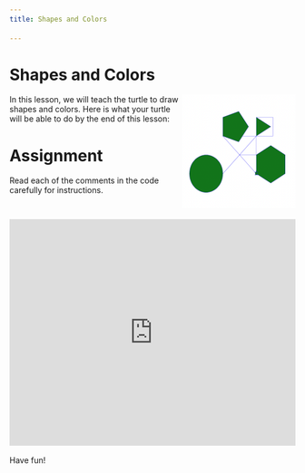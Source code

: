 ```yaml
---
title: Shapes and Colors

---
```



# Shapes and Colors

<img src="./goal.png" alt="Your Goal" style="float: right; width: 200px; margin-bottom:20px; "/>

In this lesson, we will teach the turtle to draw shapes and colors. Here is 
what your turtle will be able to do by the end of this lesson:

# Assignment

Read each of  the comments in the code carefully for instructions. 

<iframe width="100%" height="400" src="https://trinket.io/tools/1.0/jekyll/embed/python#code=import%20turtle%20as%20turtle%0A%0A%0Awindow%20%3D%20turtle.Screen%28%29%0Awindow.bgcolor%28%27white%27%29%0A%0A%23%20This%20code%20makes%20a%20new%20Turtle.%20Pick%20a%20new%20name%20for%20the%20turtle%0AmyTurtle%20%3D%20turtle.Turtle%28%29%0A%0A%23%20Make%20your%20turtle%27s%20shape%20%27turtle%27%2C%20.shape%28%27turtle%27%29%0AmyTurtle.shape%28%27turtle%27%29%20%20%23%20%3B%0A%0A%23%20Set%20your%20turtle%27s%20speed%20using%20.speed%282%29%0AmyTurtle.speed%280%29%20%20%23%20%3B%0A%0A%23%20Set%20your%20turtle%27s%20color%20using%20.color%28%27green%27%29%20and%20.pencolor%28%27blue%27%29%0AmyTurtle.color%28%27green%27%29%20%20%23%20%3B%0AmyTurtle.pencolor%28%27blue%27%29%20%20%23%20%3B%0A%0A%23%20Move%20your%20turtle%20forward%20using%20.forward%28100%29%0AmyTurtle.forward%28100%29%20%20%23%20%3B%0A%0A%23%20Move%20your%20turtle%20left%20or%20right%20using%20.left%2890%29%20or%20.right%2890%29%0AmyTurtle.left%2890%29%20%20%23%20%3B%0AmyTurtle.forward%28100%29%20%20%23%20%3B%0A%0A%23%20Now%20put%20the%20forward%20and%20left/right%20code%20into%20a%20for%20loop%20to%20repeat%204%20times.%0A%23%20Did%20your%20Robot%20draw%20a%20square%3F%0Afor%20i%20in%20range%284%29%3A%20%20%23%20%3B%0A%20%20%20%20myTurtle.forward%28100%29%20%20%23%20%3B%0A%20%20%20%20myTurtle.right%2890%29%20%20%23%20%3B%0A%0A%23%20Move%20your%20turtle%20to%20a%20new%20place%20on%20the%20screen%20using%20.goto%28x%2C%20y%29%0A%23%20x%3D0%20and%20y%3D0%20is%20the%20center%20of%20the%20screen%0AmyTurtle.goto%28-100%2C-100%29%20%20%23%20%3B%0A%0A%23%20Have%20your%20turtle%20draw%20a%20circle%20using%20.circle%28radius%2C%20steps%3D50%29%0AmyTurtle.begin_fill%28%29%20%20%23%20%3B%0AmyTurtle.circle%28100%2C%20steps%3D50%29%20%20%23%20%3B%0AmyTurtle.end_fill%28%29%20%20%23%20%3B%0A%0A%23%20Add%20color%20to%20your%20shape%20by%20adding%20.begin_fill%28%29%20before%20drawing%20the%20shape%0A%23%20and%20.end_fill%28%29%20after%0A%0A%23%20Draw%203%20more%20shapes%20with%20different%20fill%20colors%21%0A%23%20Draw%20a%20triangle%20%20%23%20%3B%0AmyTurtle.goto%28100%2C100%29%20%20%23%20%3B%0AmyTurtle.begin_fill%28%29%20%20%23%20%3B%0Afor%20i%20in%20range%283%29%3A%20%20%23%20%3B%0A%20%20%20%20myTurtle.forward%28100%29%20%20%23%20%3B%0A%20%20%20%20myTurtle.right%28120%29%20%20%23%20%3B%0AmyTurtle.end_fill%28%29%20%20%23%20%3B%0A%0A%23%20Draw%20a%20pentagon%20%20%23%20%3B%0AmyTurtle.goto%28-100%2C100%29%20%20%23%20%3B%0AmyTurtle.begin_fill%28%29%20%20%23%20%3B%0Afor%20i%20in%20range%285%29%3A%20%20%23%20%3B%0A%20%20%20%20myTurtle.forward%28100%29%20%20%23%20%3B%0A%20%20%20%20myTurtle.right%2872%29%20%20%23%20%3B%0AmyTurtle.end_fill%28%29%20%20%23%20%3B%0A%0A%23%20Draw%20a%20hexagon%20%20%23%20%3B%0AmyTurtle.goto%28100%2C-100%29%20%20%23%20%3B%0AmyTurtle.begin_fill%28%29%20%20%23%20%3B%0Afor%20i%20in%20range%286%29%3A%20%20%23%20%3B%0A%20%20%20%20myTurtle.forward%28100%29%20%20%23%20%3B%0A%20%20%20%20myTurtle.right%2860%29%20%20%23%20%3B%0AmyTurtle.end_fill%28%29%20%20%23%20%3B%0A%0A%0A%23%20%3D%3D%3D%3D%3D%3D%3D%3D%3D%3D%3D%3D%3D%3D%3D%3D%3D%3D%3D%3D%3D%20DO%20NOT%20EDIT%20THE%20CODE%20BELOW%20%3D%3D%3D%3D%3D%3D%3D%3D%3D%3D%3D%3D%3D%3D%3D%3D%3D%3D%3D%3D%3D%3D%3D%3D%3D%3D%3D%3D%0Aturtle.done%28%29" frameborder="0" marginwidth="0" marginheight="0" allowfullscreen></iframe>

Have fun!

